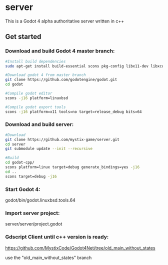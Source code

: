 # server
This is a Godot 4 alpha authoritative server written in c++

## Get started

### Download and build Godot 4 master branch:
```bash
#Install build dependencies
sudo apt-get install build-essential scons pkg-config libx11-dev libxcursor-dev libxinerama-dev libgl1-mesa-dev libglu-dev libasound2-dev libpulse-dev libudev-dev libxi-dev libxrandr-dev yasm

#Download godot 4 from master branch
git clone https://github.com/godotengine/godot.git
cd godot

#Compile godot editor
scons -j16 platform=linuxbsd

#Compile godot export tools
scons -j16 platform=x11 tools=no target=release_debug bits=64
```

### Download and build server:
```bash
#Download
git clone https://github.com/mystix-game/server.git
cd server
git submodule update --init --recursive

#Build
cd godot-cpp/
scons platform=linux target=debug generate_bindings=yes -j16
cd ..
scons target=debug -j16
```

### Start Godot 4:
godot/bin/godot.linuxbsd.tools.64

### Import server project:
server/server/project.godot

### Gdscript Client until c++ version is ready:
https://github.com/MystixCode/Godot4Net/tree/old_main_without_states

use the "old_main_without_states" branch

